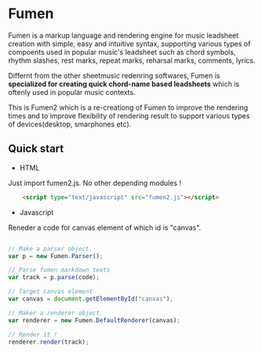 # Fumen

Fumen is a markup language and rendering engine for music leadsheet creation with simple, easy and intuitive syntax, supporting various types of compoents used in popular music's leadsheet such as chord symbols, rhythm slashes, rest marks, repeat marks, reharsal marks, comments, lyrics. 

Differnt from the other sheetmusic redenring softwares, Fumen is **specialized for creating quick chord-name based leadsheets** which is oftenly used in popular music contexts.

This is Fumen2 which is a re-creationg of Fumen to improve the rendering times and to improve flexibility of rendering result to support various types of devices(desktop, smarphones etc).

## Quick start

* HTML

Just import fumen2.js. No other depending modules !
```html
    <script type="text/javascript" src="fumen2.js"></script>
```

* Javascript

Reneder a code for canvas element of which id is "canvas".

```javascript

// Make a parser object. 
var p = new Fumen.Parser();

// Parse fumen markdown texts
var track = p.parse(code);

// Target canvas element
var canvas = document.getElementById("canvas");

// Maker a renderer object.
var renderer = new Fumen.DefaultRenderer(canvas);

// Render it !
renderer.render(track);
```
